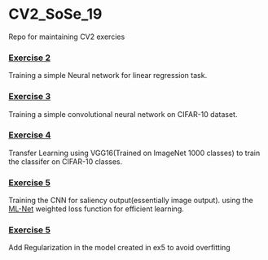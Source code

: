 # CV2_SoSe_19
Repo for maintaining CV2 exercies

### [Exercise 2](https://github.com/nilesh0109/CV2_SoSe_19/blob/master/ex2/ex2.py)
Training a simple Neural network for linear regression task.


### [Exercise 3](https://github.com/nilesh0109/CV2_SoSe_19/tree/master/ex3/ex_03.ipynb)
Training a simple convolutional neural network on CIFAR-10 dataset.

### [Exercise 4](https://github.com/nilesh0109/CV2_SoSe_19/blob/master/ex4/ex04.py)
Transfer Learning using VGG16(Trained on ImageNet 1000 classes) to train the classifer on CIFAR-10 classes.

### [Exercise 5](https://github.com/nilesh0109/CV2_SoSe_19/blob/master/ex5/ex5.py)
Training the CNN for saliency output(essentially image output). using the [ML-Net](https://github.com/marcellacornia/mlnet) weighted loss function for efficient learning.

### [Exercise 5](https://github.com/nilesh0109/CV2_SoSe_19/blob/master/ex6/ex6.py)
Add Regularization in the model created in ex5 to avoid overfitting 
